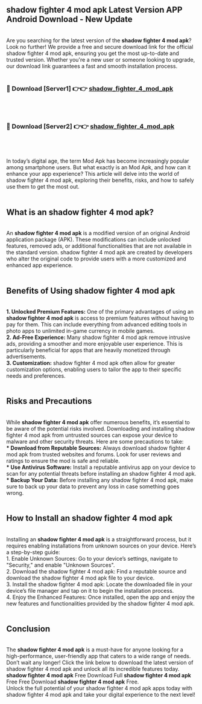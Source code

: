 ## shadow fighter 4 mod apk Latest Version APP Android Download - New Update
<br>
Are you searching for the latest version of the <strong>shadow fighter 4 mod apk</strong>? Look no further! We provide a free and secure download link for the official shadow fighter 4 mod apk, ensuring you get the most up-to-date and trusted version. Whether you're a new user or someone looking to upgrade, our download link guarantees a fast and smooth installation process.
<br>
<br>
<h3>🔴 Download [Server1] 👉👉 <a href="https://modyolo.store/shadow+fighter+4+mod+apk">shadow_fighter_4_mod_apk</a></h3><br>
<br>
<h3>🔴 Download [Server2] 👉👉 <a href="https://modyolo.store/shadow+fighter+4+mod+apk">shadow_fighter_4_mod_apk</a></h3><br>
<br>
<br>
In today’s digital age, the term Mod Apk has become increasingly popular among smartphone users. But what exactly is an Mod Apk, and how can it enhance your app experience? This article will delve into the world of shadow fighter 4 mod apk, exploring their benefits, risks, and how to safely use them to get the most out.
<br>
<br>
<h2>What is an shadow fighter 4 mod apk?</h2>
<br>
An <strong>shadow fighter 4 mod apk</strong> is a modified version of an original Android application package (APK). These modifications can include unlocked features, removed ads, or additional functionalities that are not available in the standard version. shadow fighter 4 mod apk are created by developers who alter the original code to provide users with a more customized and enhanced app experience.
<br>
<br>
<h2>Benefits of Using shadow fighter 4 mod apk</h2>
<br>
<strong> 1. Unlocked Premium Features:</strong> One of the primary advantages of using an <strong>shadow fighter 4 mod apk</strong> is access to premium features without having to pay for them. This can include everything from advanced editing tools in photo apps to unlimited in-game currency in mobile games.
<br>
<strong> 2. Ad-Free Experience:</strong> Many shadow fighter 4 mod apk remove intrusive ads, providing a smoother and more enjoyable user experience. This is particularly beneficial for apps that are heavily monetized through advertisements.
<br>
<strong> 3. Customization:</strong> shadow fighter 4 mod apk often allow for greater customization options, enabling users to tailor the app to their specific needs and preferences.
<br>
<br>
<h2>Risks and Precautions</h2>
<br>
While <strong>shadow fighter 4 mod apk</strong> offer numerous benefits, it’s essential to be aware of the potential risks involved. Downloading and installing shadow fighter 4 mod apk from untrusted sources can expose your device to malware and other security threats. Here are some precautions to take:
<br>
<strong> * Download from Reputable Sources:</strong> Always download shadow fighter 4 mod apk from trusted websites and forums. Look for user reviews and ratings to ensure the mod is safe and reliable.
<br>
<strong> * Use Antivirus Software:</strong> Install a reputable antivirus app on your device to scan for any potential threats before installing an shadow fighter 4 mod apk.
<br>
<strong> * Backup Your Data:</strong> Before installing any shadow fighter 4 mod apk, make sure to back up your data to prevent any loss in case something goes wrong.
<br>
<br>
<h2>How to Install an shadow fighter 4 mod apk</h2>
<br>
Installing an <strong>shadow fighter 4 mod apk</strong> is a straightforward process, but it requires enabling installations from unknown sources on your device. Here’s a step-by-step guide:
<br>
 1. Enable Unknown Sources: Go to your device’s settings, navigate to "Security," and enable "Unknown Sources".
<br>
 2. Download the shadow fighter 4 mod apk: Find a reputable source and download the shadow fighter 4 mod apk file to your device.
<br>
 3. Install the shadow fighter 4 mod apk: Locate the downloaded file in your device’s file manager and tap on it to begin the installation process.
<br>
 4. Enjoy the Enhanced Features: Once installed, open the app and enjoy the new features and functionalities provided by the shadow fighter 4 mod apk.
<br>
<br>
<h2><strong>Conclusion</strong></h2>
<br>
The <strong>shadow fighter 4 mod apk</strong> is a must-have for anyone looking for a high-performance, user-friendly app that caters to a wide range of needs. Don’t wait any longer! Click the link below to download the latest version of shadow fighter 4 mod apk and unlock all its incredible features today.
<br>
<strong>shadow fighter 4 mod apk</strong> Free Download Full <strong>shadow fighter 4 mod apk</strong> Free Free Download <strong>shadow fighter 4 mod apk</strong> Free.
<br>
Unlock the full potential of your shadow fighter 4 mod apk apps today with shadow fighter 4 mod apk and take your digital experience to the next level!